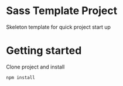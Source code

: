 # Sass Template Project

Skeleton template for quick project start up 

# Getting started

Clone project and install

```shell
npm install
```